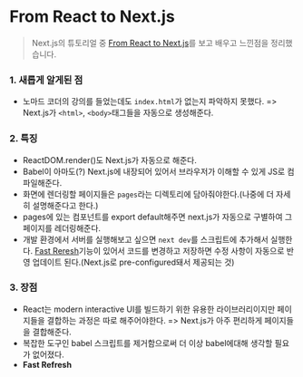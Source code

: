 # From React to Next.js

> Next.js의 튜토리얼 중 [From React to Next.js](https://nextjs.org/learn/foundations/from-react-to-nextjs)를 보고 배우고 느낀점을 정리했습니다.

### 1. 새롭게 알게된 점

- 노마드 코더의 강의를 들었는데도 `index.html`가 없는지 파악하지 못했다. => Next.js가 `<html>`, `<body>`태그들을 자동으로 생성해준다.

### 2. 특징

- ReactDOM.render()도 Next.js가 자동으로 해준다.
- Babel이 아마도(?) Next.js에 내장되어 있어서 브라우저가 이해할 수 있게 JS로 컴파일해준다.
- 화면에 렌더링할 페이지들은 `pages`라는 디렉토리에 담아줘야한다.(나중에 더 자세히 설명해준다고 한다.)
- pages에 있는 컴포넌트를 export default해주면 next.js가 자동으로 구별하여 그 페이지를 레더링해준다.
- 개발 환경에서 서버를 실행해보고 싶으면 `next dev`를 스크립트에 추가해서 실행한다.
  [Fast Reresh](https://nextjs.org/docs/basic-features/fast-refresh)기능이 있어서 코드를 변경하고 저장하면 수정 사항이 자동으로 반영 업데이트 된다.(Next.js로 pre-configured돼서 제공되는 것)

### 3. 장점

- React는 modern interactive UI를 빌드하기 위한 유용한 라이브러리이지만 페이지들을 결합하는 과정은 따로 해주어야한다. => Next.js가 아주 편리하게 페이지들을 결합해준다.
- 복잡한 도구인 babel 스크립트를 제거함으로써 더 이상 babel에대해 생각할 필요가 없어졌다.
- **Fast Refresh**
